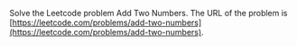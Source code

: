 Solve the Leetcode problem Add Two Numbers.
The URL of the problem is [https://leetcode.com/problems/add-two-numbers](https://leetcode.com/problems/add-two-numbers).
